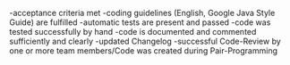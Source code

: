 -acceptance criteria met
-coding guidelines (English, Google Java Style Guide) are fulfilled
-automatic tests are present and passed
-code was tested successfully by hand
-code is documented and commented sufficiently and clearly
-updated Changelog
-successful Code-Review by one or more team members/Code was created during Pair-Programming
